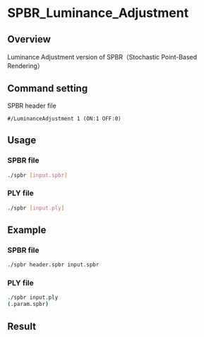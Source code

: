 # SPBR_Luminance_Adjustment

## Overview
Luminance Adjustment version of SPBR（Stochastic Point-Based Rendering）

## Command setting
SPBR header file
``` spbr:header.spbr
#/LuminanceAdjustment 1 (ON:1 OFF:0)
```

## Usage
### SPBR file
``` bash
./spbr [input.spbr]
```

### PLY file
``` bash
./spbr [input.ply]
```

## Example
### SPBR file
``` bash
./spbr header.spbr input.spbr
```

### PLY file
``` bash
./spbr input.ply
(.param.spbr)
```

## Result
